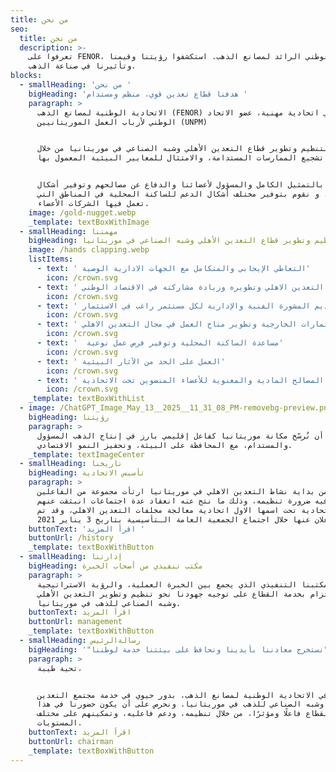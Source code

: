 ```yaml
---
title: من نحن
seo:
  title: من نحن
  description: >-
    تعرفوا على FENOR، الاتحاد الوطني الرائد لمصانع الذهب. استكشفوا رؤيتنا وقيمنا
    وتأثيرنا في صناعة الذهب.
blocks:
  - smallHeading: 'من نحن '
    bigHeading: 'هدفنا قطاع تعدين قوي، منظم ومستدام '
    paragraph: >
      الاتحادية الوطنية لمصانع الذهب (FENOR) هي اتحادية مهنية، عضو الاتحاد
      الوطني لأرباب العمل الموريتانيين (UNPM)


      نسعى لتنظيم وتطوير قطاع التعدين الأهلي وشبه الصناعي في موريتانيا من خلال
      تشجيع الممارسات المستدامة، والامتثال للمعايير البيئية المعمول بها.


      نلتزم بالتمثيل الكامل والمسؤول لأعضائنا والدفاع عن مصالحهم وتوفير أشكال
      الدعم لهم، و نقوم بتوفير مختلف أشكال الدعم للساكنة المحلية في المناطق التي
      تعمل فيها الشركات الأعضاء.
    image: /gold-nugget.webp
    _template: textBoxWithImage
  - smallHeading: مهمتنا
    bigHeading: تنظيم وتطوير قطاع التعدين الأهلي وشبه الصناعي في موريتانيا
    image: /hands clapping.webp
    listItems:
      - text: ' التعاطي الإيجابي والمتكامل مع الجهات الادارية الوصية'
        icon: /crown.svg
      - text: ' النهوض بقطاع التعدين الاهلي وتطويره وزيادة مشاركته في الاقتصاد الوطني.'
        icon: /crown.svg
      - text: ' حماية الاستثمارات القائمة في القطاع ودعمها بواسطة تقديم المشورة الفنية والإدارية لكل مستثمر راغب في الاستثمار.'
        icon: /crown.svg
      - text: ' جلب الاستثمارات الخارجية وتطوير مناخ العمل في مجال التعدين الاهلي.'
        icon: /crown.svg
      - text: '  مساعدة الساكنة المحلية وتوفير فرص عمل نوعية'
        icon: /crown.svg
      - text: ' العمل على الحد من الآثار البيئية'
        icon: /crown.svg
      - text: ' حماية المصالح المادية والمعنوية للأعضاء المنضوين تحت الاتحادية.'
        icon: /crown.svg
    _template: textBoxWithList
  - image: /ChatGPT_Image_May_13__2025__11_31_08_PM-removebg-preview.png
    bigHeading: رؤيتنا
    paragraph: >
      أن نُرسّخ مكانة موريتانيا كفاعل إقليمي بارز في إنتاج الذهب المسؤول
      والمستدام، مع المحافظة على البيئة، وتحفيز النمو الاقتصادي.
    _template: textImageCenter
  - smallHeading: تاريخنا
    bigHeading: تأسيس الاتحادية
    paragraph: >
      بعد سنة من بداية نشاط التعدين الاهلي في موريتانيا ارتأت مجموعة من الفاعلين
      فيه ضرورة تنظيمه، وذلك ما نتج عنه انعقاد عدة اجتماعات انبثقت عنهم
      الاتحادية تحت اسمها الاول اتحادية معالجة مخلفات التعدين الاهلي، وقد تم
      الاعلان عنها خلال اجتماع الجمعية العامة الـتأسيسية بتاريخ 3 يناير 2021.
    buttonText: 'اقرأ المزيد '
    buttonUrl: /history
    _template: textBoxWithButton
  - smallHeading: إدارتنا
    bigHeading: مكتب تنفيذي من أصحاب الخبرة
    paragraph: >
      يعمل مكتبنا التنفيذي الذي يجمع بين الخبرة العملية، والرؤية الاستراتيجية،
      والالتزام بخدمة القطاع على توجيه جهودنا نحو تنظيم وتطوير التعدين الأهلي
      وشبه الصناعي للذهب في موريتانيا.
    buttonText: اقرأ المزيد
    buttonUrl: management
    _template: textBoxWithButton
  - smallHeading: رسالةالرئيس
    bigHeading: '"نستخرج معادننا بأيدينا ونحافظ على بيئتنا خدمة لوطننا"'
    paragraph: >
      تحية طيبة،


      نضطلع في الاتحادية الوطنية لمصانع الذهب، بدور حيوي في خدمة مجتمع التعدين
      الأهلي وشبه الصناعي للذهب في موريتانيا. ونحرص على أن يكون حضورنا في هذا
      القطاع فاعلًا ومؤثرًا، من خلال تنظيمه، ودعم فاعليه، وتمكينهم على مختلف
      المستويات.
    buttonText: اقرأ المزيد
    buttonUrl: chairman
    _template: textBoxWithButton
---
```


